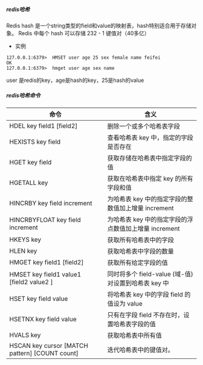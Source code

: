 ##### redis哈希
Redis hash 是一个string类型的field和value的映射表，hash特别适合用于存储对象。
Redis 中每个 hash 可以存储 232 - 1 键值对（40多亿）
- 实例
~~~
127.0.0.1:6379>  HMSET user age 25 sex female name feifei
OK
127.0.0.1:6379>  hmget user age sex name
~~~
user 是redis的key，age是hash的key，25是hash的value
##### redis哈希命令

命令 | 含义
---|---
HDEL key field1 [field2]  | 删除一个或多个哈希表字段
HEXISTS key field  | 查看哈希表 key 中，指定的字段是否存在
HGET key field | 获取存储在哈希表中指定字段的值
HGETALL key | 获取在哈希表中指定 key 的所有字段和值
HINCRBY key field increment  | 为哈希表 key 中的指定字段的整数值加上增量 increment 
HINCRBYFLOAT key field increment  | 为哈希表 key 中的指定字段的浮点数值加上增量 increment 
HKEYS key  | 获取所有哈希表中的字段
HLEN key  | 获取哈希表中字段的数量
HMGET key field1 [field2]  | 获取所有给定字段的值
HMSET key field1 value1 [field2 value2 ]  | 同时将多个 field-value (域-值)对设置到哈希表 key 中
HSET key field value  | 将哈希表 key 中的字段 field 的值设为 value 
HSETNX key field value  | 	只有在字段 field 不存在时，设置哈希表字段的值
HVALS key  | 获取哈希表中所有值
HSCAN key cursor [MATCH pattern] [COUNT count]  | 迭代哈希表中的键值对。

